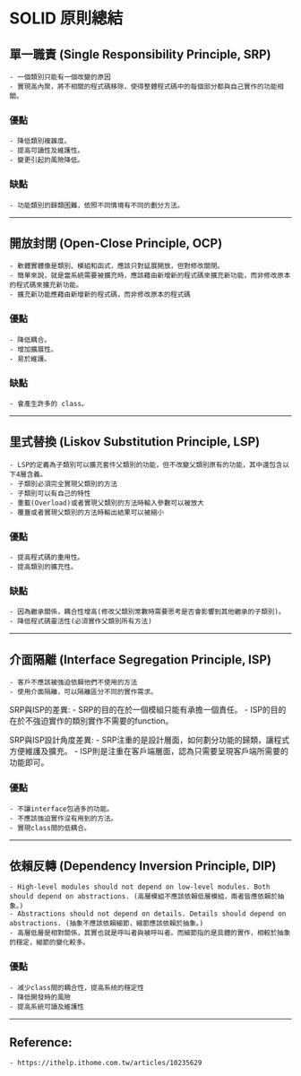# SOLID 原則總結


## **單一職責 (Single Responsibility Principle, SRP)**
    - 一個類別只能有一個改變的原因
    - 實現高內聚，將不相關的程式碼移除，使得整體程式碼中的每個部分都與自己實作的功能相關。

### 優點
    - 降低類別複雜度。
    - 提高可讀性及維護性。
    - 變更引起的風險降低。

### 缺點
    - 功能類別的歸類困難，依照不同情境有不同的劃分方法。



---
## **開放封閉 (Open-Close Principle, OCP)**
    - 軟體實體像是類別、模組和函式，應該只對延展開放，但對修改關閉。
    - 簡單來說，就是當系統需要被擴充時，應該藉由新增新的程式碼來擴充新功能，而非修改原本的程式碼來擴充新功能。
    - 擴充新功能應藉由新增新的程式碼，而非修改原本的程式碼

### 優點
    - 降低耦合。
    - 增加擴展性。
    - 易於維護。

### 缺點
    - 會產生許多的 class。


---
## **里式替換 (Liskov Substitution Principle, LSP)**
    - LSP的定義為子類別可以擴充套件父類別的功能，但不改變父類別原有的功能，其中還包含以下4層含義。
    - 子類別必須完全實現父類別的方法
    - 子類別可以有自己的特性
    - 重載(Overload)或者實現父類別的方法時輸入參數可以被放大
    - 覆蓋或者實現父類別的方法時輸出結果可以被縮小

### 優點
    - 提高程式碼的重用性。
    - 提高類別的擴充性。

### 缺點
    - 因為繼承關係，耦合性增高(修改父類別常數時需要思考是否會影響到其他繼承的子類別)。
    - 降低程式碼靈活性(必須實作父類別所有方法)
    

    
---
## **介面隔離 (Interface Segregation Principle, ISP)**
    - 客戶不應該被強迫依賴他們不使用的方法
    - 使用介面隔離，可以隔離區分不同的實作需求。

SRP與ISP的差異:
    - SRP的目的在於一個模組只能有承擔一個責任。
    - ISP的目的在於不強迫實作的類別實作不需要的function。

SRP與ISP設計角度差異:
    - SRP注重的是設計層面，如何劃分功能的歸類，讓程式方便維護及擴充。
    - ISP則是注重在客戶端層面，認為只需要呈現客戶端所需要的功能即可。


### 優點
    - 不讓interface包過多的功能。
    - 不應該強迫實作沒有用到的方法。
    - 實現class間的低耦合。

---
## **依賴反轉 (Dependency Inversion Principle, DIP)**
    - High-level modules should not depend on low-level modules. Both should depend on abstractions. (高層模組不應該依賴低層模組，兩者皆應依賴於抽象。)
    - Abstractions should not depend on details. Details should depend on abstractions. (抽象不應該依賴細節，細節應該依賴於抽象。)
    - 高層低層是相對關係，其實也就是呼叫者與被呼叫者。而細節指的是具體的實作，相較於抽象的穩定，細節的變化較多。


### 優點
    - 减少class間的耦合性，提高系统的穩定性
    - 降低開發時的風險
    - 提高系統可讀及維護性


---
## Reference:
    - https://ithelp.ithome.com.tw/articles/10235629